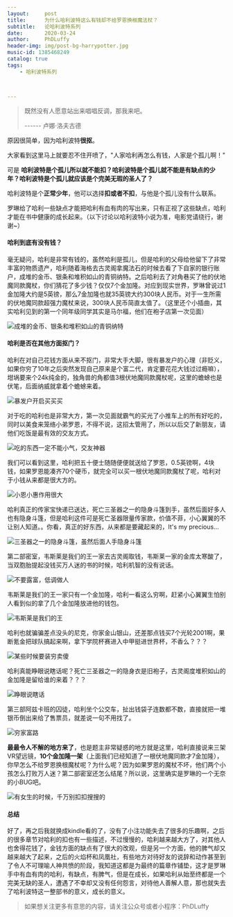 ```yaml
---
layout:     post
title:      为什么哈利波特这么有钱却不给罗恩换根魔法杖？
subtitle:   论哈利波特系列
date:       2020-03-24
author:     PhDLuffy
header-img: img/post-bg-harrypotter.jpg
music-id: 1385468249
catalog: true
tags:
    - 哈利波特系列



---
```


> 既然没有人愿意站出来唱唱反调，那我来吧。
>
> ------ 卢娜·洛夫古德

原因很简单，因为哈利波特**很抠**。

大家看到这里马上就要忍不住开喷了，"人家哈利再怎么有钱，人家是个孤儿啊！"

可是  **哈利波特是个孤儿所以就不能扣？哈利波特是个孤儿就不能是有缺点的少年？哈利波特是个孤儿就应该是个完美无瑕的圣人了？**

哈利波特是个**正常少年**，他可以选择**扣或者不扣**，与他是个孤儿没有什么联系。

罗琳给了哈利一些缺点才能把哈利有血有肉的写出来，只有正视了这些缺点，哈利才能在书中健康的成长起来。（以下讨论以哈利波特小说为准，电影党请绕行，谢谢~）

#### 哈利到底有没有钱？

毫无疑问，哈利是非常有钱的，虽然哈利是孤儿，但是哈利的父母给他留下了非常丰富的物质遗产，哈利随着海格去古灵阁拿魔法石的时候去看了下自家的银行账户，成堆的金币、银条和堆积如山的青铜纳特。之后哈利去了对角巷买了他的伏地魔同款魔杖，你们猜花了多少钱？仅仅7个金加隆。对应到现实世界，罗琳曾说过1金加隆大约是5英镑，那么7金加隆也就35英镑大约300块人民币。对于一生所需的伏地魔同款超强力魔杖来说，300块人民币简直太值了。（这里还个小插曲，其实哈利见到的第一个同年级同学其实是马尔福，他们在袍子店第一次见面）

![成堆的金币、银条和堆积如山的青铜纳特](https://raw.githubusercontent.com/PhDLuffy/PicGo/master/img/IMG_0299.PNG)

#### 哈利是否在其他方面抠门？

哈利在对自己花钱方面从来不抠门，非常大手大脚，很有暴发户的心理（非贬义，如果你穷了10年之后突然发现自己原来是个富二代，肯定要花花大钱过过瘾嘛），坩埚要来个24k纯金的，独角兽的角都值3根伏地魔同款魔杖呢，这里的蟾蜍也是伏笔，后面纳威就拿着个蟾蜍来着。

![暴发户开启买买买](https://raw.githubusercontent.com/PhDLuffy/PicGo/master/img/IMG_0300.PNG)

对于吃的哈利也是非常大方，第一次见面就霸气的买光了小推车上的所有好吃的，同时以美食来笼络小弟罗恩，不得不说，这招太管用了，所以以后交了新朋友，请他们吃饭是最有效的交友方式。

![吃的东西一定不能小气，交友神器](https://raw.githubusercontent.com/PhDLuffy/PicGo/master/img/IMG_0302.PNG)

我们可以看到这里，哈利把五十便士随随便便就送给了罗恩，0.5英镑啊，4块钱，如果罗恩能凑齐70个硬币，就完全可以买一根伏地魔同款魔杖了呢，哈利对于小钱从来都是很大方的。

![小恩小惠作用很大](https://raw.githubusercontent.com/PhDLuffy/PicGo/master/img/IMG_0303.PNG)

哈利真正的传家宝快递已送达，死亡三圣器之一的隐身斗篷到手，虽然后面好多人也有隐身斗篷，但是哈利这件可是死亡圣器限量传家款，价值不菲，小心翼翼的不让别人知道。。你看，真正的好东西，从来都是要藏起来的，It's my precious...

![三圣器之一的隐身斗篷，虽然后面人手隐身斗篷](https://raw.githubusercontent.com/PhDLuffy/PicGo/master/img/IMG_0305.PNG)

第二部密室，韦斯莱是我们的王一家去古灵阁取钱，韦斯莱一家的金库太寒酸了，当双胞胎提起没钱买万人迷的书的时候，哈利机智的没有说话。

![不要露富，低调做人](https://raw.githubusercontent.com/PhDLuffy/PicGo/master/img/IMG_0306.PNG)

韦斯莱是我们的王一家只有一个金加隆，哈利一看这么穷啊，赶紧小心翼翼生怕别人看到似的拿了几个金加隆放进他的钱包。

![韦斯莱是我们的王](https://raw.githubusercontent.com/PhDLuffy/PicGo/master/img/IMG_0307.PNG)

哈利也就骗骗差点没头的尼克，你家金山银山，还差那点钱买7个光轮2001啊，果断氪金把球队搞起来啊，拿下学院杯赛进入中甲挺进世界杯，不香么？？？

![某些时候要装穷卖傻](https://raw.githubusercontent.com/PhDLuffy/PicGo/master/img/IMG_0308.PNG)

哈利真能睁眼说瞎话呢？死亡三圣器之一的隐身衣是旧袍子，古灵阁度堆积如山的金加隆是留给谁的来着？？？

![睁眼说瞎话](https://raw.githubusercontent.com/PhDLuffy/PicGo/master/img/IMG_0309.PNG)

第三部阿兹卡班的囚徒，哈利坐个公交车，扯出钱袋子连数都不数，直接就把一堆银币倒出来给了售票员，就差说一句不用找了。

![穷家富路](https://raw.githubusercontent.com/PhDLuffy/PicGo/master/img/IMG_0310.PNG)

**最最令人不解的地方来了**，也是题主非常疑惑的地方就是这里，哈利直接说来三架VR望远镜，**10个金加隆一架**（上面我们已经知道了一根伏地魔同款才7金加隆），你早怎么不给罗恩换根魔杖呢？为什么呢？因为如果罗恩的魔杖不坏，他们两个小孩怎么打败万人迷？第二部密室还怎么结尾？所以说，这里确实是罗琳的一个无奈的小BUG吧。

![有女生的时候，千万别扣扣搜搜的](https://raw.githubusercontent.com/PhDLuffy/PicGo/master/img/IMG_0311.PNG)

#### 总结

好了，再之后我就换成kindle看的了，没有了小注功能失去了很多的乐趣啊，之后的很多章节对哈利的扣也有一些描述，不过慢慢的，哈利越来越大方了，对其他人也舍得花钱了，金钱方面的缺点有了很大的改观，但是另一个方面，他的脾气却又越来越大了起来，之后的火焰杯和凤凰社，有些地方对待好友的说辞和动作甚至到了令人不可理喻人神共愤的阶段，我知道这都是为最终的篇章作铺垫，这才是罗琳手中有血有肉的哈利，有缺点，有脾气，但是在成长，如果哈利从始至终都是一个完美无缺的圣人，遭遇了不幸却又没有任何怨言，对待他人善解人意，那也就失去了哈利波特这一整部书的意义，成长的意义。

> 如果想关注更多有意思的内容，请关注公众号或者小程序：PhDLuffy